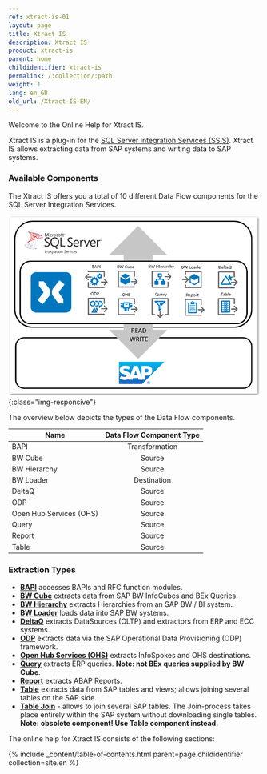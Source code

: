 ```yaml
---
ref: xtract-is-01
layout: page
title: Xtract IS
description: Xtract IS
product: xtract-is
parent: home
childidentifier: xtract-is
permalink: /:collection/:path
weight: 1
lang: en_GB
old_url: /Xtract-IS-EN/
---
```

Welcome to the Online Help for Xtract IS. 

Xtract IS is a plug-in for the [SQL Server Integration Services (SSIS)](https://docs.microsoft.com/en-us/sql/integration-services/sql-server-integration-services).
Xtract IS allows extracting data from SAP systems and writing data to SAP systems.

### Available Components

The Xtract IS offers you a total of 10 different Data Flow components for the SQL Server Integration Services.

![XIS-Architecture](/img/content/xis/architectures_xis_neu.png){:class="img-responsive"}


The overview below depicts the types of the Data Flow components.

| Name   | Data Flow Component Type | 
|-------------|:-----:|
| BAPI        | Transformation  | 
| BW Cube     | Source   |  
| BW Hierarchy   | Source |
| BW Loader | Destination |
| DeltaQ      | Source   | 
| ODP         | Source |
| Open Hub Services (OHS) | Source  |  
| Query       | Source   | 
| Report | Source   | 
| Table       | Source   |


### Extraction Types

- [**BAPI**](./bapi) accesses BAPIs and RFC function modules.
- [**BW Cube**](./bw-cube) extracts data from SAP BW InfoCubes and BEx Queries.
- [**BW Hierarchy**](./hierarchy) extracts Hierarchies from an SAP BW / BI system.
- [**BW Loader**](./bw-loader) loads data into SAP BW systems.
- [**DeltaQ**](./deltaq) extracts DataSources (OLTP) and extractors from ERP and ECC systems.
- [**ODP**](./odp) extracts data via the SAP Operational Data Provisioning (ODP) framework.
- [**Open Hub Services (OHS)**](./open-hub-service-ohs) extracts InfoSpokes and OHS destinations. <!--Frage: kann man destinations extrahieren?-->
- [**Query**](./query) extracts ERP queries. **Note: not BEx queries supplied by BW Cube**.
- [**Report**](./report) extracts ABAP Reports.
- [**Table**](./table) extracts data from SAP tables and views; allows joining several tables on the SAP side.
- [**Table Join**](./table-join) -  allows to join several SAP tables. The Join-process takes place entirely within the SAP system without downloading single tables.<br>
**Note: obsolete component! Use Table component instead.**

The online help for Xtract IS consists of the following sections:

{% include _content/table-of-contents.html parent=page.childidentifier collection=site.en %}
